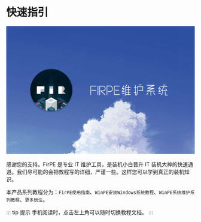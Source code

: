 # 快速指引

![图片介绍](./img/FirPE_title.png)

感谢您的支持。FirPE 是专业 IT 维护工具，是装机小白晋升 IT 装机大神的快速通道。我们尽可能的会把教程写的详细，严谨一些。这样您可以学到真正的装机知识。

本产品系列教程分为：`FirPE使用指南`、`WinPE安装Windows系统教程`、`WinPE系统维护系列教程`、`更多玩法`。

::: tip 提示
手机阅读时，点击左上角可以随时切换教程文档。
:::
